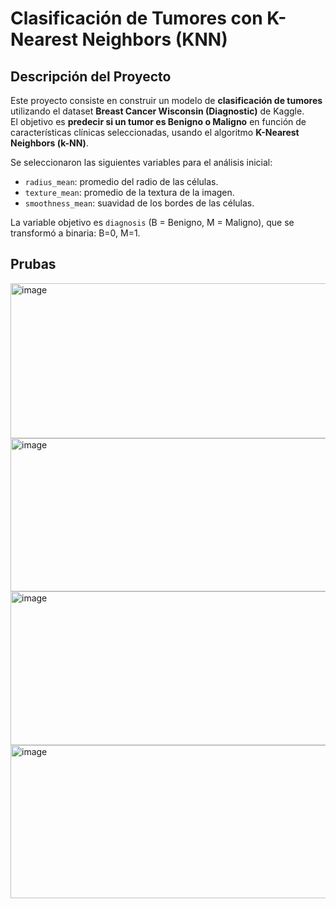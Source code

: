 # Clasificación de Tumores con K-Nearest Neighbors (KNN)

## Descripción del Proyecto
Este proyecto consiste en construir un modelo de **clasificación de tumores** utilizando el dataset **Breast Cancer Wisconsin (Diagnostic)** de Kaggle.  
El objetivo es **predecir si un tumor es Benigno o Maligno** en función de características clínicas seleccionadas, usando el algoritmo **K-Nearest Neighbors (k-NN)**.

Se seleccionaron las siguientes variables para el análisis inicial:

- `radius_mean`: promedio del radio de las células.  
- `texture_mean`: promedio de la textura de la imagen.  
- `smoothness_mean`: suavidad de los bordes de las células.

La variable objetivo es `diagnosis` (B = Benigno, M = Maligno), que se transformó a binaria: B=0, M=1.

## Prubas
<img width="1027" height="248" alt="image" src="https://github.com/user-attachments/assets/8d7919c9-3160-40c4-9e09-596f71ae0490" />
<img width="1021" height="245" alt="image" src="https://github.com/user-attachments/assets/ff04655f-5090-4a65-ba47-df83d49cc86d" />
<img width="1021" height="246" alt="image" src="https://github.com/user-attachments/assets/10f4ba6e-a73a-4909-9dcc-d068a95226b3" />
<img width="1022" height="245" alt="image" src="https://github.com/user-attachments/assets/e26e0ef2-ee3f-4b2b-8ab9-5d83994b226c" />

